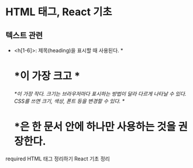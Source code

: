 # HTML 태그, React 기초

## 텍스트 관련

- <h[1-6]>: 제목(heading)을 표시할 때 사용된다. *<h1>*이 가장 크고 *<h6>*이 가장 작다. 크기는 브라우저마다 표시하는 방법이 달라 다르게 나타날 수 있다. CSS를 쓰면 크기, 색상, 폰트 등을 변경할 수 있다. *<h1>*은 한 문서 안에 하나만 사용하는 것을 권장한다.



required
HTML 태그 정리하기
React 기초 정리
